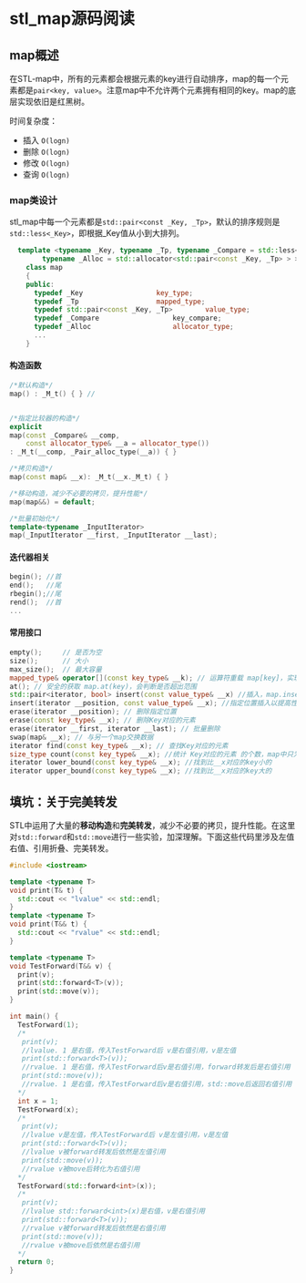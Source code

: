# stl_map源码阅读

## map概述

在STL-map中，所有的元素都会根据元素的key进行自动排序，map的每一个元素都是`pair<key, value>`。注意map中不允许两个元素拥有相同的key。map的底层实现依旧是红黑树。

时间复杂度：

- 插入 `O(logn)`
- 删除 `O(logn)`
- 修改 `O(logn)`
- 查询 `O(logn)`



### map类设计

stl_map中每一个元素都是`std::pair<const _Key, _Tp>`，默认的排序规则是`std::less<_Key>`，即根据_Key值从小到大排列。

```cpp
  template <typename _Key, typename _Tp, typename _Compare = std::less<_Key>,
	    typename _Alloc = std::allocator<std::pair<const _Key, _Tp> > >
    class map
    {
    public:
      typedef _Key					key_type;
      typedef _Tp					mapped_type;
      typedef std::pair<const _Key, _Tp>		value_type;
      typedef _Compare					key_compare;
      typedef _Alloc					allocator_type;
      ...
    }

```



#### 构造函数

```cpp
/*默认构造*/
map() : _M_t() { } // 


/*指定比较器的构造*/
explicit
map(const _Compare& __comp,
    const allocator_type& __a = allocator_type())
: _M_t(__comp, _Pair_alloc_type(__a)) { } 

/*拷贝构造*/
map(const map& __x): _M_t(__x._M_t) { }

/*移动构造，减少不必要的拷贝，提升性能*/
map(map&&) = default;

/*批量初始化*/
template<typename _InputIterator>
map(_InputIterator __first, _InputIterator __last);
```

#### 迭代器相关

```cpp
begin(); //首
end();   //尾
rbegin();//尾
rend();  //首
...

```

#### 常用接口

```cpp
empty();  	 // 是否为空
size();   	 // 大小
max_size();  // 最大容量
mapped_type& operator[](const key_type& __k); // 运算符重载 map[key]，实现思路是二分，作用是查找，也可以插入
at(); // 安全的获取 map.at(key)，会判断是否超出范围
std::pair<iterator, bool> insert(const value_type& __x) //插入，map.insert(std::pair<key, value>(KEY, VALUE));
insert(iterator __position, const value_type& __x); //指定位置插入以提高性能，不常用
erase(iterator __position); // 删除指定位置
erase(const key_type& __x); // 删除Key对应的元素 
erase(iterator __first, iterator __last); // 批量删除
swap(map& __x); // 与另一个map交换数据
iterator find(const key_type& __x); // 查找Key对应的元素 
size_type count(const key_type& __x); //统计 Key对应的元素 的个数，map中只为1或0
iterator lower_bound(const key_type& __x); //找到比__x对应的key小的
iterator upper_bound(const key_type& __x); //找到比__x对应的key大的


```



## 填坑：关于完美转发

STL中运用了大量的**移动构造**和**完美转发**，减少不必要的拷贝，提升性能。在这里对`std::forward`和`std::move`进行一些实验，加深理解。下面这些代码里涉及左值右值、引用折叠、完美转发。

```cpp
#include <iostream>

template <typename T>
void print(T& t) {
  std::cout << "lvalue" << std::endl;
}
template <typename T>
void print(T&& t) {
  std::cout << "rvalue" << std::endl;
}

template <typename T>
void TestForward(T&& v) {
  print(v);
  print(std::forward<T>(v));
  print(std::move(v));
}

int main() {
  TestForward(1);
  /*
   print(v);
   //lvalue. 1 是右值，传入TestForward后 v是右值引用，v是左值
   print(std::forward<T>(v));
   //rvalue. 1 是右值，传入TestForward后v是右值引用，forward转发后是右值引用
   print(std::move(v));
   //rvalue. 1 是右值，传入TestForward后v是右值引用，std::move后返回右值引用
  */
  int x = 1;
  TestForward(x);
  /*
   print(v);
   //lvalue v是左值，传入TestForward后 v是左值引用，v是左值
   print(std::forward<T>(v));
   //lvalue v被forward转发后依然是左值引用
   print(std::move(v));
   //rvalue v被move后转化为右值引用
  */
  TestForward(std::forward<int>(x));
  /*
   print(v);
   //lvalue std::forward<int>(x)是右值，v是右值引用
   print(std::forward<T>(v));
   //rvalue v被forward转发后依然是右值引用
   print(std::move(v));
   //rvalue v被move后依然是右值引用
  */
  return 0;
}
```



